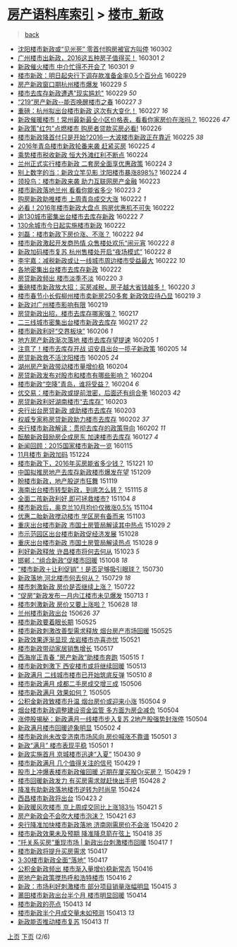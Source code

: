[房产语料库索引](../../README.md)  > [楼市_新政](楼市_新政.md)
====
> [back](../README.md)

- [沈阳楼市新政或“见光死” 零首付购房被官方叫停](http://jkwz.applinzi.com/ittc/6804889690696057860.html#%E6%B2%88%E9%98%B3%E6%A5%BC%E5%B8%82%E6%96%B0%E6%94%BF%E6%88%96%E2%80%9C%E8%A7%81%E5%85%89%E6%AD%BB%E2%80%9D+%E9%9B%B6%E9%A6%96%E4%BB%98%E8%B4%AD%E6%88%BF%E8%A2%AB%E5%AE%98%E6%96%B9%E5%8F%AB%E5%81%9C) 160302  
- [广州楼市出新政，2016这五种房子值得买！](http://jkwz.applinzi.com/ittc/6804762591981208580.html#%E5%B9%BF%E5%B7%9E%E6%A5%BC%E5%B8%82%E5%87%BA%E6%96%B0%E6%94%BF%EF%BC%8C2016%E8%BF%99%E4%BA%94%E7%A7%8D%E6%88%BF%E5%AD%90%E5%80%BC%E5%BE%97%E4%B9%B0%EF%BC%81) 160301 *2* 
- [新政催火楼市 中介忙得不开会了](http://jkwz.applinzi.com/ittc/6804617352582792197.html#%E6%96%B0%E6%94%BF%E5%82%AC%E7%81%AB%E6%A5%BC%E5%B8%82+%E4%B8%AD%E4%BB%8B%E5%BF%99%E5%BE%97%E4%B8%8D%E5%BC%80%E4%BC%9A%E4%BA%86) 160301 *9* 
- [楼市新政：明日起央行下调存款准备金率0.5个百分点](http://jkwz.applinzi.com/ittc/6804328024598119428.html#%E6%A5%BC%E5%B8%82%E6%96%B0%E6%94%BF%EF%BC%9A%E6%98%8E%E6%97%A5%E8%B5%B7%E5%A4%AE%E8%A1%8C%E4%B8%8B%E8%B0%83%E5%AD%98%E6%AC%BE%E5%87%86%E5%A4%87%E9%87%91%E7%8E%870.5%E4%B8%AA%E7%99%BE%E5%88%86%E7%82%B9) 160229  
- [房产新政窗口期杭州楼市爆发](http://jkwz.applinzi.com/ittc/6804160619691377668.html#%E6%88%BF%E4%BA%A7%E6%96%B0%E6%94%BF%E7%AA%97%E5%8F%A3%E6%9C%9F%E6%9D%AD%E5%B7%9E%E6%A5%BC%E5%B8%82%E7%88%86%E5%8F%91) 160229 *5* 
- [楼市去库存新政遭遇&quot;现实尴尬&quot;](http://jkwz.applinzi.com/ittc/6804147169384727556.html#%E6%A5%BC%E5%B8%82%E5%8E%BB%E5%BA%93%E5%AD%98%E6%96%B0%E6%94%BF%E9%81%AD%E9%81%87%26quot%3B%E7%8E%B0%E5%AE%9E%E5%B0%B4%E5%B0%AC%26quot%3B) 160229 *50* 
- [“219”房产新政--能否唤醒楼市之春](http://jkwz.applinzi.com/ittc/6803457113355453444.html#%E2%80%9C219%E2%80%9D%E6%88%BF%E4%BA%A7%E6%96%B0%E6%94%BF--%E8%83%BD%E5%90%A6%E5%94%A4%E9%86%92%E6%A5%BC%E5%B8%82%E4%B9%8B%E6%98%A5) 160227 *3* 
- [重磅：杭州拟出台楼市新政 这次有大变化！](http://jkwz.applinzi.com/ittc/6803444132273980421.html#%E9%87%8D%E7%A3%85%EF%BC%9A%E6%9D%AD%E5%B7%9E%E6%8B%9F%E5%87%BA%E5%8F%B0%E6%A5%BC%E5%B8%82%E6%96%B0%E6%94%BF+%E8%BF%99%E6%AC%A1%E6%9C%89%E5%A4%A7%E5%8F%98%E5%8C%96%EF%BC%81) 160227 *16* 
- [新政催暖楼市！常州最新最全小区价格表，看看你家房价在涨吗？](http://jkwz.applinzi.com/ittc/6803201168230581253.html#%E6%96%B0%E6%94%BF%E5%82%AC%E6%9A%96%E6%A5%BC%E5%B8%82%EF%BC%81%E5%B8%B8%E5%B7%9E%E6%9C%80%E6%96%B0%E6%9C%80%E5%85%A8%E5%B0%8F%E5%8C%BA%E4%BB%B7%E6%A0%BC%E8%A1%A8%EF%BC%8C%E7%9C%8B%E7%9C%8B%E4%BD%A0%E5%AE%B6%E6%88%BF%E4%BB%B7%E5%9C%A8%E6%B6%A8%E5%90%97%EF%BC%9F) 160226 *47* 
- [新政策&quot;红包&quot;点燃楼市 购房者贷款买房必看!](http://jkwz.applinzi.com/ittc/6803181333954167812.html#%E6%96%B0%E6%94%BF%E7%AD%96%26quot%3B%E7%BA%A2%E5%8C%85%26quot%3B%E7%82%B9%E7%87%83%E6%A5%BC%E5%B8%82+%E8%B4%AD%E6%88%BF%E8%80%85%E8%B4%B7%E6%AC%BE%E4%B9%B0%E6%88%BF%E5%BF%85%E7%9C%8B%21) 160226  
- [楼市新政降首付只是开始?2016一大波楼市新政正在靠近](http://jkwz.applinzi.com/ittc/6802900492271240197.html#%E6%A5%BC%E5%B8%82%E6%96%B0%E6%94%BF%E9%99%8D%E9%A6%96%E4%BB%98%E5%8F%AA%E6%98%AF%E5%BC%80%E5%A7%8B%3F2016%E4%B8%80%E5%A4%A7%E6%B3%A2%E6%A5%BC%E5%B8%82%E6%96%B0%E6%94%BF%E6%AD%A3%E5%9C%A8%E9%9D%A0%E8%BF%91) 160225 *38* 
- [2016年青岛楼市新政轮番来袭 赶紧买房](http://jkwz.applinzi.com/ittc/6802763290358842372.html#2016%E5%B9%B4%E9%9D%92%E5%B2%9B%E6%A5%BC%E5%B8%82%E6%96%B0%E6%94%BF%E8%BD%AE%E7%95%AA%E6%9D%A5%E8%A2%AD+%E8%B5%B6%E7%B4%A7%E4%B9%B0%E6%88%BF) 160225 *4* 
- [乘势楼市税收新政 恒大外滩红利不断点](http://jkwz.applinzi.com/ittc/6802334306689090564.html#%E4%B9%98%E5%8A%BF%E6%A5%BC%E5%B8%82%E7%A8%8E%E6%94%B6%E6%96%B0%E6%94%BF+%E6%81%92%E5%A4%A7%E5%A4%96%E6%BB%A9%E7%BA%A2%E5%88%A9%E4%B8%8D%E6%96%AD%E7%82%B9) 160224  
- [兰州正式实行楼市新政 二套房全面享优惠政策](http://jkwz.applinzi.com/ittc/6802303273864266757.html#%E5%85%B0%E5%B7%9E%E6%AD%A3%E5%BC%8F%E5%AE%9E%E8%A1%8C%E6%A5%BC%E5%B8%82%E6%96%B0%E6%94%BF+%E4%BA%8C%E5%A5%97%E6%88%BF%E5%85%A8%E9%9D%A2%E4%BA%AB%E4%BC%98%E6%83%A0%E6%94%BF%E7%AD%96) 160224 *3* 
- [别上数字的当：新政立竿见影 沈阳楼市暴涨898%?](http://jkwz.applinzi.com/ittc/6802299042914632708.html#%E5%88%AB%E4%B8%8A%E6%95%B0%E5%AD%97%E7%9A%84%E5%BD%93%EF%BC%9A%E6%96%B0%E6%94%BF%E7%AB%8B%E7%AB%BF%E8%A7%81%E5%BD%B1+%E6%B2%88%E9%98%B3%E6%A5%BC%E5%B8%82%E6%9A%B4%E6%B6%A8898%25%3F) 160224 *4* 
- [领投鸟：楼市新政来袭 助力互联网房产金融](http://jkwz.applinzi.com/ittc/6802111431818347524.html#%E9%A2%86%E6%8A%95%E9%B8%9F%EF%BC%9A%E6%A5%BC%E5%B8%82%E6%96%B0%E6%94%BF%E6%9D%A5%E8%A2%AD+%E5%8A%A9%E5%8A%9B%E4%BA%92%E8%81%94%E7%BD%91%E6%88%BF%E4%BA%A7%E9%87%91%E8%9E%8D) 160223  
- [楼市新政落地兰州 看看你能省多少](http://jkwz.applinzi.com/ittc/6802071319076144133.html#%E6%A5%BC%E5%B8%82%E6%96%B0%E6%94%BF%E8%90%BD%E5%9C%B0%E5%85%B0%E5%B7%9E+%E7%9C%8B%E7%9C%8B%E4%BD%A0%E8%83%BD%E7%9C%81%E5%A4%9A%E5%B0%91) 160223 *2* 
- [购房新政助推楼市 上周青岛成交大涨](http://jkwz.applinzi.com/ittc/6801678831165375493.html#%E8%B4%AD%E6%88%BF%E6%96%B0%E6%94%BF%E5%8A%A9%E6%8E%A8%E6%A5%BC%E5%B8%82+%E4%B8%8A%E5%91%A8%E9%9D%92%E5%B2%9B%E6%88%90%E4%BA%A4%E5%A4%A7%E6%B6%A8) 160222 *1* 
- [必看！2016年楼市新政大盘点 购房优惠机不可失](http://jkwz.applinzi.com/ittc/6801663903406752772.html#%E5%BF%85%E7%9C%8B%EF%BC%812016%E5%B9%B4%E6%A5%BC%E5%B8%82%E6%96%B0%E6%94%BF%E5%A4%A7%E7%9B%98%E7%82%B9+%E8%B4%AD%E6%88%BF%E4%BC%98%E6%83%A0%E6%9C%BA%E4%B8%8D%E5%8F%AF%E5%A4%B1) 160222  
- [逾130城市密集出台楼市去库存新政](http://jkwz.applinzi.com/ittc/6801660953506612229.html#%E9%80%BE130%E5%9F%8E%E5%B8%82%E5%AF%86%E9%9B%86%E5%87%BA%E5%8F%B0%E6%A5%BC%E5%B8%82%E5%8E%BB%E5%BA%93%E5%AD%98%E6%96%B0%E6%94%BF) 160222 *7* 
- [130余城市今日起实施楼市新政](http://jkwz.applinzi.com/ittc/6801660661088125956.html#130%E4%BD%99%E5%9F%8E%E5%B8%82%E4%BB%8A%E6%97%A5%E8%B5%B7%E5%AE%9E%E6%96%BD%E6%A5%BC%E5%B8%82%E6%96%B0%E6%94%BF) 160222  
- [刘磊：楼市新政下房价涨、不涨？](http://jkwz.applinzi.com/ittc/6801642386841142277.html#%E5%88%98%E7%A3%8A%EF%BC%9A%E6%A5%BC%E5%B8%82%E6%96%B0%E6%94%BF%E4%B8%8B%E6%88%BF%E4%BB%B7%E6%B6%A8%E3%80%81%E4%B8%8D%E6%B6%A8%EF%BC%9F) 160222 *94* 
- [楼市新政激起开发商热情 众售楼处欢乐“闹元宵](http://jkwz.applinzi.com/ittc/6801641722371113988.html#%E6%A5%BC%E5%B8%82%E6%96%B0%E6%94%BF%E6%BF%80%E8%B5%B7%E5%BC%80%E5%8F%91%E5%95%86%E7%83%AD%E6%83%85+%E4%BC%97%E5%94%AE%E6%A5%BC%E5%A4%84%E6%AC%A2%E4%B9%90%E2%80%9C%E9%97%B9%E5%85%83%E5%AE%B5) 160222 *8* 
- [新政加码楼市复苏 杭州售楼处开启“夜场模式”](http://jkwz.applinzi.com/ittc/6801545468488188933.html#%E6%96%B0%E6%94%BF%E5%8A%A0%E7%A0%81%E6%A5%BC%E5%B8%82%E5%A4%8D%E8%8B%8F+%E6%9D%AD%E5%B7%9E%E5%94%AE%E6%A5%BC%E5%A4%84%E5%BC%80%E5%90%AF%E2%80%9C%E5%A4%9C%E5%9C%BA%E6%A8%A1%E5%BC%8F%E2%80%9D) 160222 *8* 
- [李宇嘉：减税新政或让一线城市周边楼市受益最大](http://jkwz.applinzi.com/ittc/6801446013772497924.html#%E6%9D%8E%E5%AE%87%E5%98%89%EF%BC%9A%E5%87%8F%E7%A8%8E%E6%96%B0%E6%94%BF%E6%88%96%E8%AE%A9%E4%B8%80%E7%BA%BF%E5%9F%8E%E5%B8%82%E5%91%A8%E8%BE%B9%E6%A5%BC%E5%B8%82%E5%8F%97%E7%9B%8A%E6%9C%80%E5%A4%A7) 160222 *10* 
- [各地密集出台楼市去库存新政](http://jkwz.applinzi.com/ittc/6801430864470737924.html#%E5%90%84%E5%9C%B0%E5%AF%86%E9%9B%86%E5%87%BA%E5%8F%B0%E6%A5%BC%E5%B8%82%E5%8E%BB%E5%BA%93%E5%AD%98%E6%96%B0%E6%94%BF) 160222  
- [房贷新政频出 楼市淡季不淡](http://jkwz.applinzi.com/ittc/6800825665947436037.html#%E6%88%BF%E8%B4%B7%E6%96%B0%E6%94%BF%E9%A2%91%E5%87%BA+%E6%A5%BC%E5%B8%82%E6%B7%A1%E5%AD%A3%E4%B8%8D%E6%B7%A1) 160220 *3* 
- [重磅楼市新政放大招：买房减税，房子越大省钱越多！](http://jkwz.applinzi.com/ittc/6800821405268575236.html#%E9%87%8D%E7%A3%85%E6%A5%BC%E5%B8%82%E6%96%B0%E6%94%BF%E6%94%BE%E5%A4%A7%E6%8B%9B%EF%BC%9A%E4%B9%B0%E6%88%BF%E5%87%8F%E7%A8%8E%EF%BC%8C%E6%88%BF%E5%AD%90%E8%B6%8A%E5%A4%A7%E7%9C%81%E9%92%B1%E8%B6%8A%E5%A4%9A%EF%BC%81) 160220 *3* 
- [楼市春节小长假柳州楼市卖新房250多套 新政效应待凸显](http://jkwz.applinzi.com/ittc/6800563782053004292.html#%E6%A5%BC%E5%B8%82%E6%98%A5%E8%8A%82%E5%B0%8F%E9%95%BF%E5%81%87%E6%9F%B3%E5%B7%9E%E6%A5%BC%E5%B8%82%E5%8D%96%E6%96%B0%E6%88%BF250%E5%A4%9A%E5%A5%97+%E6%96%B0%E6%94%BF%E6%95%88%E5%BA%94%E5%BE%85%E5%87%B8%E6%98%BE) 160219 *3* 
- [新政对广州楼市影响有限](http://jkwz.applinzi.com/ittc/6800417997512508421.html#%E6%96%B0%E6%94%BF%E5%AF%B9%E5%B9%BF%E5%B7%9E%E6%A5%BC%E5%B8%82%E5%BD%B1%E5%93%8D%E6%9C%89%E9%99%90) 160219  
- [房贷新政出招，楼市去库存哪家强？](http://jkwz.applinzi.com/ittc/6799832555314480132.html#%E6%88%BF%E8%B4%B7%E6%96%B0%E6%94%BF%E5%87%BA%E6%8B%9B%EF%BC%8C%E6%A5%BC%E5%B8%82%E5%8E%BB%E5%BA%93%E5%AD%98%E5%93%AA%E5%AE%B6%E5%BC%BA%EF%BC%9F) 160217  
- [二三线城市密集出台楼市新政去库存](http://jkwz.applinzi.com/ittc/6799736685025821701.html#%E4%BA%8C%E4%B8%89%E7%BA%BF%E5%9F%8E%E5%B8%82%E5%AF%86%E9%9B%86%E5%87%BA%E5%8F%B0%E6%A5%BC%E5%B8%82%E6%96%B0%E6%94%BF%E5%8E%BB%E5%BA%93%E5%AD%98) 160217 *22* 
- [楼市新政利好“交界板块”](http://jkwz.applinzi.com/ittc/6795575940436460549.html#%E6%A5%BC%E5%B8%82%E6%96%B0%E6%94%BF%E5%88%A9%E5%A5%BD%E2%80%9C%E4%BA%A4%E7%95%8C%E6%9D%BF%E5%9D%97%E2%80%9D) 160206 *1* 
- [地方房产新政渐次落地 楼市去库存望提速](http://jkwz.applinzi.com/ittc/6795327804199666693.html#%E5%9C%B0%E6%96%B9%E6%88%BF%E4%BA%A7%E6%96%B0%E6%94%BF%E6%B8%90%E6%AC%A1%E8%90%BD%E5%9C%B0+%E6%A5%BC%E5%B8%82%E5%8E%BB%E5%BA%93%E5%AD%98%E6%9C%9B%E6%8F%90%E9%80%9F) 160205 *1* 
- [注意了！楼市去库存开战  诏安县出台一揽子新政策](http://jkwz.applinzi.com/ittc/6795301886018192388.html#%E6%B3%A8%E6%84%8F%E4%BA%86%EF%BC%81%E6%A5%BC%E5%B8%82%E5%8E%BB%E5%BA%93%E5%AD%98%E5%BC%80%E6%88%98++%E8%AF%8F%E5%AE%89%E5%8E%BF%E5%87%BA%E5%8F%B0%E4%B8%80%E6%8F%BD%E5%AD%90%E6%96%B0%E6%94%BF%E7%AD%96) 160205 *14* 
- [房贷新政救不活沈阳楼市](http://jkwz.applinzi.com/ittc/6795251418445382660.html#%E6%88%BF%E8%B4%B7%E6%96%B0%E6%94%BF%E6%95%91%E4%B8%8D%E6%B4%BB%E6%B2%88%E9%98%B3%E6%A5%BC%E5%B8%82) 160205 *24* 
- [湖州房产新政带动楼市量增价稳](http://jkwz.applinzi.com/ittc/6794890737246274565.html#%E6%B9%96%E5%B7%9E%E6%88%BF%E4%BA%A7%E6%96%B0%E6%94%BF%E5%B8%A6%E5%8A%A8%E6%A5%BC%E5%B8%82%E9%87%8F%E5%A2%9E%E4%BB%B7%E7%A8%B3) 160204  
- [房贷新政发布对股市和楼市有哪些影响？](http://jkwz.applinzi.com/ittc/6794775526749242372.html#%E6%88%BF%E8%B4%B7%E6%96%B0%E6%94%BF%E5%8F%91%E5%B8%83%E5%AF%B9%E8%82%A1%E5%B8%82%E5%92%8C%E6%A5%BC%E5%B8%82%E6%9C%89%E5%93%AA%E4%BA%9B%E5%BD%B1%E5%93%8D%EF%BC%9F) 160204  
- [楼市新政“空降”青岛，谁将受益？](http://jkwz.applinzi.com/ittc/6794762612709524484.html#%E6%A5%BC%E5%B8%82%E6%96%B0%E6%94%BF%E2%80%9C%E7%A9%BA%E9%99%8D%E2%80%9D%E9%9D%92%E5%B2%9B%EF%BC%8C%E8%B0%81%E5%B0%86%E5%8F%97%E7%9B%8A%EF%BC%9F) 160204 *6* 
- [优交易：楼市新政或提前泄密，后面还有组合拳](http://jkwz.applinzi.com/ittc/6794518030772077573.html#%E4%BC%98%E4%BA%A4%E6%98%93%EF%BC%9A%E6%A5%BC%E5%B8%82%E6%96%B0%E6%94%BF%E6%88%96%E6%8F%90%E5%89%8D%E6%B3%84%E5%AF%86%EF%BC%8C%E5%90%8E%E9%9D%A2%E8%BF%98%E6%9C%89%E7%BB%84%E5%90%88%E6%8B%B3) 160203 *42* 
- [房贷新政利好湖南楼市“去库存”](http://jkwz.applinzi.com/ittc/6794474753670775813.html#%E6%88%BF%E8%B4%B7%E6%96%B0%E6%94%BF%E5%88%A9%E5%A5%BD%E6%B9%96%E5%8D%97%E6%A5%BC%E5%B8%82%E2%80%9C%E5%8E%BB%E5%BA%93%E5%AD%98%E2%80%9D) 160203  
- [央行出台房贷新政 或助楼市去库存](http://jkwz.applinzi.com/ittc/6794495253927166981.html#%E5%A4%AE%E8%A1%8C%E5%87%BA%E5%8F%B0%E6%88%BF%E8%B4%B7%E6%96%B0%E6%94%BF+%E6%88%96%E5%8A%A9%E6%A5%BC%E5%B8%82%E5%8E%BB%E5%BA%93%E5%AD%98) 160203  
- [权威专家称房贷新政助力楼市去库存](http://jkwz.applinzi.com/ittc/6794299033728320517.html#%E6%9D%83%E5%A8%81%E4%B8%93%E5%AE%B6%E7%A7%B0%E6%88%BF%E8%B4%B7%E6%96%B0%E6%94%BF%E5%8A%A9%E5%8A%9B%E6%A5%BC%E5%B8%82%E5%8E%BB%E5%BA%93%E5%AD%98) 160202 *37* 
- [央行楼市新政解读：贯彻去库存的政策导向](http://jkwz.applinzi.com/ittc/6794264067652977668.html#%E5%A4%AE%E8%A1%8C%E6%A5%BC%E5%B8%82%E6%96%B0%E6%94%BF%E8%A7%A3%E8%AF%BB%EF%BC%9A%E8%B4%AF%E5%BD%BB%E5%8E%BB%E5%BA%93%E5%AD%98%E7%9A%84%E6%94%BF%E7%AD%96%E5%AF%BC%E5%90%91) 160202 *11* 
- [酝酿新政鼓励房企成房东 加速楼市去库存](http://jkwz.applinzi.com/ittc/6792103498233676805.html#%E9%85%9D%E9%85%BF%E6%96%B0%E6%94%BF%E9%BC%93%E5%8A%B1%E6%88%BF%E4%BC%81%E6%88%90%E6%88%BF%E4%B8%9C+%E5%8A%A0%E9%80%9F%E6%A5%BC%E5%B8%82%E5%8E%BB%E5%BA%93%E5%AD%98) 160127 *4* 
- [新闻回顾：2015国家楼市新政一览](http://jkwz.applinzi.com/ittc/6787243317519713284.html#%E6%96%B0%E9%97%BB%E5%9B%9E%E9%A1%BE%EF%BC%9A2015%E5%9B%BD%E5%AE%B6%E6%A5%BC%E5%B8%82%E6%96%B0%E6%94%BF%E4%B8%80%E8%A7%88) 160115  
- [11月楼市 新政加码](http://jkwz.applinzi.com/ittc/6779320512237011972.html#11%E6%9C%88%E6%A5%BC%E5%B8%82+%E6%96%B0%E6%94%BF%E5%8A%A0%E7%A0%81) 151224  
- [楼市新政下，2016年买房能省多少钱？](http://jkwz.applinzi.com/ittc/6778192706123858948.html#%E6%A5%BC%E5%B8%82%E6%96%B0%E6%94%BF%E4%B8%8B%EF%BC%8C2016%E5%B9%B4%E4%B9%B0%E6%88%BF%E8%83%BD%E7%9C%81%E5%A4%9A%E5%B0%91%E9%92%B1%EF%BC%9F) 151221 *10* 
- [中国拟推房地产去库存新政楼市爆发在望](http://jkwz.applinzi.com/ittc/6773754055583335429.html#%E4%B8%AD%E5%9B%BD%E6%8B%9F%E6%8E%A8%E6%88%BF%E5%9C%B0%E4%BA%A7%E5%8E%BB%E5%BA%93%E5%AD%98%E6%96%B0%E6%94%BF%E6%A5%BC%E5%B8%82%E7%88%86%E5%8F%91%E5%9C%A8%E6%9C%9B) 151209  
- [盼楼市新政，地产股逆市狂舞](http://jkwz.applinzi.com/ittc/6766315061794833412.html#%E7%9B%BC%E6%A5%BC%E5%B8%82%E6%96%B0%E6%94%BF%EF%BC%8C%E5%9C%B0%E4%BA%A7%E8%82%A1%E9%80%86%E5%B8%82%E7%8B%82%E8%88%9E) 151119  
- [海南出台楼市转型新政，到底怎么转？](http://jkwz.applinzi.com/ittc/6765057138141692932.html#%E6%B5%B7%E5%8D%97%E5%87%BA%E5%8F%B0%E6%A5%BC%E5%B8%82%E8%BD%AC%E5%9E%8B%E6%96%B0%E6%94%BF%EF%BC%8C%E5%88%B0%E5%BA%95%E6%80%8E%E4%B9%88%E8%BD%AC%EF%BC%9F) 151115 *8* 
- [全面二孩新政利好,即可拯救楼市?](http://jkwz.applinzi.com/ittc/6760784353139622916.html#%E5%85%A8%E9%9D%A2%E4%BA%8C%E5%AD%A9%E6%96%B0%E6%94%BF%E5%88%A9%E5%A5%BD%2C%E5%8D%B3%E5%8F%AF%E6%8B%AF%E6%95%91%E6%A5%BC%E5%B8%82%3F) 151104 *8* 
- [楼市新政后，奥克兰10月均价仅微涨0.5%](http://jkwz.applinzi.com/ittc/6760711944722187268.html#%E6%A5%BC%E5%B8%82%E6%96%B0%E6%94%BF%E5%90%8E%EF%BC%8C%E5%A5%A5%E5%85%8B%E5%85%B010%E6%9C%88%E5%9D%87%E4%BB%B7%E4%BB%85%E5%BE%AE%E6%B6%A80.5%25) 151104  
- [优惠二胎新政搅动楼市 学区房有备而来](http://jkwz.applinzi.com/ittc/6760505065941238788.html#%E4%BC%98%E6%83%A0%E4%BA%8C%E8%83%8E%E6%96%B0%E6%94%BF%E6%90%85%E5%8A%A8%E6%A5%BC%E5%B8%82+%E5%AD%A6%E5%8C%BA%E6%88%BF%E6%9C%89%E5%A4%87%E8%80%8C%E6%9D%A5) 151103  
- [重庆出台楼市新政 市国土房管局解读其中热点](http://jkwz.applinzi.com/ittc/6758177340456158213.html#%E9%87%8D%E5%BA%86%E5%87%BA%E5%8F%B0%E6%A5%BC%E5%B8%82%E6%96%B0%E6%94%BF+%E5%B8%82%E5%9B%BD%E5%9C%9F%E6%88%BF%E7%AE%A1%E5%B1%80%E8%A7%A3%E8%AF%BB%E5%85%B6%E4%B8%AD%E7%83%AD%E7%82%B9) 151029 *2* 
- [市示范园区出台楼市新政促经济发展](http://jkwz.applinzi.com/ittc/6758148285002040324.html#%E5%B8%82%E7%A4%BA%E8%8C%83%E5%9B%AD%E5%8C%BA%E5%87%BA%E5%8F%B0%E6%A5%BC%E5%B8%82%E6%96%B0%E6%94%BF%E4%BF%83%E7%BB%8F%E6%B5%8E%E5%8F%91%E5%B1%95) 151028  
- [重庆出台楼市新政 市国土房管局解读热点](http://jkwz.applinzi.com/ittc/6758051046943278084.html#%E9%87%8D%E5%BA%86%E5%87%BA%E5%8F%B0%E6%A5%BC%E5%B8%82%E6%96%B0%E6%94%BF+%E5%B8%82%E5%9B%BD%E5%9C%9F%E6%88%BF%E7%AE%A1%E5%B1%80%E8%A7%A3%E8%AF%BB%E7%83%AD%E7%82%B9) 151028 *9* 
- [利好新政释放 许昌楼市将何去何从](http://jkwz.applinzi.com/ittc/6756039370161308677.html#%E5%88%A9%E5%A5%BD%E6%96%B0%E6%94%BF%E9%87%8A%E6%94%BE+%E8%AE%B8%E6%98%8C%E6%A5%BC%E5%B8%82%E5%B0%86%E4%BD%95%E5%8E%BB%E4%BD%95%E4%BB%8E) 151023 *5* 
- [邯郸：“组合新政”促楼市回暖](http://jkwz.applinzi.com/ittc/6750715139720774661.html#%E9%82%AF%E9%83%B8%EF%BC%9A%E2%80%9C%E7%BB%84%E5%90%88%E6%96%B0%E6%94%BF%E2%80%9D%E4%BF%83%E6%A5%BC%E5%B8%82%E5%9B%9E%E6%9A%96) 151008 *18* 
- [“楼市新政＋让利促销”！是否足够吸引眼球？](http://jkwz.applinzi.com/ittc/547650615469266345.html#%E2%80%9C%E6%A5%BC%E5%B8%82%E6%96%B0%E6%94%BF%EF%BC%8B%E8%AE%A9%E5%88%A9%E4%BF%83%E9%94%80%E2%80%9D%EF%BC%81%E6%98%AF%E5%90%A6%E8%B6%B3%E5%A4%9F%E5%90%B8%E5%BC%95%E7%9C%BC%E7%90%83%EF%BC%9F) 150730  
- [新政落地,河北楼市何去何从？](http://jkwz.applinzi.com/ittc/547650615423224705.html#%E6%96%B0%E6%94%BF%E8%90%BD%E5%9C%B0%2C%E6%B2%B3%E5%8C%97%E6%A5%BC%E5%B8%82%E4%BD%95%E5%8E%BB%E4%BD%95%E4%BB%8E%EF%BC%9F) 150729 *18* 
- [楼市刺激新政 房价是否继续上涨？](http://jkwz.applinzi.com/ittc/547650614980771061.html#%E6%A5%BC%E5%B8%82%E5%88%BA%E6%BF%80%E6%96%B0%E6%94%BF+%E6%88%BF%E4%BB%B7%E6%98%AF%E5%90%A6%E7%BB%A7%E7%BB%AD%E4%B8%8A%E6%B6%A8%EF%BC%9F) 150722  
- [“促房”新政发布一月内江楼市未见爆发](http://jkwz.applinzi.com/ittc/547650614992623313.html#%E2%80%9C%E4%BF%83%E6%88%BF%E2%80%9D%E6%96%B0%E6%94%BF%E5%8F%91%E5%B8%83%E4%B8%80%E6%9C%88%E5%86%85%E6%B1%9F%E6%A5%BC%E5%B8%82%E6%9C%AA%E8%A7%81%E7%88%86%E5%8F%91) 150713 *1* 
- [楼市刺激新政 房价又要上涨啦？](http://jkwz.applinzi.com/ittc/547650611427199548.html#%E6%A5%BC%E5%B8%82%E5%88%BA%E6%BF%80%E6%96%B0%E6%94%BF+%E6%88%BF%E4%BB%B7%E5%8F%88%E8%A6%81%E4%B8%8A%E6%B6%A8%E5%95%A6%EF%BC%9F) 150628 *18* 
- [兰州楼市新政出台](http://jkwz.applinzi.com/ittc/547650611424418748.html#%E5%85%B0%E5%B7%9E%E6%A5%BC%E5%B8%82%E6%96%B0%E6%94%BF%E5%87%BA%E5%8F%B0) 150626 *37* 
- [楼市新政要着眼长期](http://jkwz.applinzi.com/ittc/547650611415957011.html#%E6%A5%BC%E5%B8%82%E6%96%B0%E6%94%BF%E8%A6%81%E7%9D%80%E7%9C%BC%E9%95%BF%E6%9C%9F) 150525  
- [楼市新政刺激改善型需求释放 烟台房产市场回暖](http://jkwz.applinzi.com/ittc/547650611413630242.html#%E6%A5%BC%E5%B8%82%E6%96%B0%E6%94%BF%E5%88%BA%E6%BF%80%E6%94%B9%E5%96%84%E5%9E%8B%E9%9C%80%E6%B1%82%E9%87%8A%E6%94%BE+%E7%83%9F%E5%8F%B0%E6%88%BF%E4%BA%A7%E5%B8%82%E5%9C%BA%E5%9B%9E%E6%9A%96) 150525  
- [新政效果逐渐显现 龙岩楼市亦喜亦忧](http://jkwz.applinzi.com/ittc/547650611414560485.html#%E6%96%B0%E6%94%BF%E6%95%88%E6%9E%9C%E9%80%90%E6%B8%90%E6%98%BE%E7%8E%B0+%E9%BE%99%E5%B2%A9%E6%A5%BC%E5%B8%82%E4%BA%A6%E5%96%9C%E4%BA%A6%E5%BF%A7) 150521  
- [楼市新政带动家居销售增长](http://jkwz.applinzi.com/ittc/547650611411707848.html#%E6%A5%BC%E5%B8%82%E6%96%B0%E6%94%BF%E5%B8%A6%E5%8A%A8%E5%AE%B6%E5%B1%85%E9%94%80%E5%94%AE%E5%A2%9E%E9%95%BF) 150517  
- [西海岸正青春 “房产新政”助楼市奔跑](http://jkwz.applinzi.com/ittc/547650611413558292.html#%E8%A5%BF%E6%B5%B7%E5%B2%B8%E6%AD%A3%E9%9D%92%E6%98%A5+%E2%80%9C%E6%88%BF%E4%BA%A7%E6%96%B0%E6%94%BF%E2%80%9D%E5%8A%A9%E6%A5%BC%E5%B8%82%E5%A5%94%E8%B7%91) 150515 *1* 
- [楼市新政刺激下  西安楼市或将继续回暖](http://jkwz.applinzi.com/ittc/547650611411529263.html#%E6%A5%BC%E5%B8%82%E6%96%B0%E6%94%BF%E5%88%BA%E6%BF%80%E4%B8%8B++%E8%A5%BF%E5%AE%89%E6%A5%BC%E5%B8%82%E6%88%96%E5%B0%86%E7%BB%A7%E7%BB%AD%E5%9B%9E%E6%9A%96) 150513  
- [新政满月 二线城市楼市已开始筑底反弹](http://jkwz.applinzi.com/ittc/547650611405200600.html#%E6%96%B0%E6%94%BF%E6%BB%A1%E6%9C%88+%E4%BA%8C%E7%BA%BF%E5%9F%8E%E5%B8%82%E6%A5%BC%E5%B8%82%E5%B7%B2%E5%BC%80%E5%A7%8B%E7%AD%91%E5%BA%95%E5%8F%8D%E5%BC%B9) 150510 *8* 
- [楼市新政满月 成都二手房成交增三成](http://jkwz.applinzi.com/ittc/547650611410498610.html#%E6%A5%BC%E5%B8%82%E6%96%B0%E6%94%BF%E6%BB%A1%E6%9C%88+%E6%88%90%E9%83%BD%E4%BA%8C%E6%89%8B%E6%88%BF%E6%88%90%E4%BA%A4%E5%A2%9E%E4%B8%89%E6%88%90) 150506  
- [楼市新政满月 效果如何？](http://jkwz.applinzi.com/ittc/547650611411024590.html#%E6%A5%BC%E5%B8%82%E6%96%B0%E6%94%BF%E6%BB%A1%E6%9C%88+%E6%95%88%E6%9E%9C%E5%A6%82%E4%BD%95%EF%BC%9F) 150505  
- [公积金新政致楼市升温 烟台房价或迎来小涨](http://jkwz.applinzi.com/ittc/547650611407030823.html#%E5%85%AC%E7%A7%AF%E9%87%91%E6%96%B0%E6%94%BF%E8%87%B4%E6%A5%BC%E5%B8%82%E5%8D%87%E6%B8%A9+%E7%83%9F%E5%8F%B0%E6%88%BF%E4%BB%B7%E6%88%96%E8%BF%8E%E6%9D%A5%E5%B0%8F%E6%B6%A8) 150504 *9* 
- [烟台楼市新政调整建设资金监管 多方面为房企减负](http://jkwz.applinzi.com/ittc/547650611408985916.html#%E7%83%9F%E5%8F%B0%E6%A5%BC%E5%B8%82%E6%96%B0%E6%94%BF%E8%B0%83%E6%95%B4%E5%BB%BA%E8%AE%BE%E8%B5%84%E9%87%91%E7%9B%91%E7%AE%A1+%E5%A4%9A%E6%96%B9%E9%9D%A2%E4%B8%BA%E6%88%BF%E4%BC%81%E5%87%8F%E8%B4%9F) 150504  
- [涨停股揭秘：新政满月一线楼市步入复苏 2地产股强势封涨停](http://jkwz.applinzi.com/ittc/547650611409395376.html#%E6%B6%A8%E5%81%9C%E8%82%A1%E6%8F%AD%E7%A7%98%EF%BC%9A%E6%96%B0%E6%94%BF%E6%BB%A1%E6%9C%88%E4%B8%80%E7%BA%BF%E6%A5%BC%E5%B8%82%E6%AD%A5%E5%85%A5%E5%A4%8D%E8%8B%8F+2%E5%9C%B0%E4%BA%A7%E8%82%A1%E5%BC%BA%E5%8A%BF%E5%B0%81%E6%B6%A8%E5%81%9C) 150504  
- [新政满月楼市回暖迹象明显](http://jkwz.applinzi.com/ittc/547650611408896233.html#%E6%96%B0%E6%94%BF%E6%BB%A1%E6%9C%88%E6%A5%BC%E5%B8%82%E5%9B%9E%E6%9A%96%E8%BF%B9%E8%B1%A1%E6%98%8E%E6%98%BE) 150502 *4* 
- [楼市新政尚未改变济南市场风向 房价喊涨不靠谱](http://jkwz.applinzi.com/ittc/547650611409935931.html#%E6%A5%BC%E5%B8%82%E6%96%B0%E6%94%BF%E5%B0%9A%E6%9C%AA%E6%94%B9%E5%8F%98%E6%B5%8E%E5%8D%97%E5%B8%82%E5%9C%BA%E9%A3%8E%E5%90%91+%E6%88%BF%E4%BB%B7%E5%96%8A%E6%B6%A8%E4%B8%8D%E9%9D%A0%E8%B0%B1) 150501 *3* 
- [新政“满月” 楼市表现平稳](http://jkwz.applinzi.com/ittc/547650611409617107.html#%E6%96%B0%E6%94%BF%E2%80%9C%E6%BB%A1%E6%9C%88%E2%80%9D+%E6%A5%BC%E5%B8%82%E8%A1%A8%E7%8E%B0%E5%B9%B3%E7%A8%B3) 150501 *1* 
- [新政实施首月 京城楼市迅速“入夏”](http://jkwz.applinzi.com/ittc/547650611410193723.html#%E6%96%B0%E6%94%BF%E5%AE%9E%E6%96%BD%E9%A6%96%E6%9C%88+%E4%BA%AC%E5%9F%8E%E6%A5%BC%E5%B8%82%E8%BF%85%E9%80%9F%E2%80%9C%E5%85%A5%E5%A4%8F%E2%80%9D) 150430 *9* 
- [楼市新政满月 几个值得关注的信号](http://jkwz.applinzi.com/ittc/547650611402144842.html#%E6%A5%BC%E5%B8%82%E6%96%B0%E6%94%BF%E6%BB%A1%E6%9C%88+%E5%87%A0%E4%B8%AA%E5%80%BC%E5%BE%97%E5%85%B3%E6%B3%A8%E7%9A%84%E4%BF%A1%E5%8F%B7) 150429 *1* 
- [股市上冲爆表楼市新政催回暖 近期在厦买股Or买房？](http://jkwz.applinzi.com/ittc/547650611408987887.html#%E8%82%A1%E5%B8%82%E4%B8%8A%E5%86%B2%E7%88%86%E8%A1%A8%E6%A5%BC%E5%B8%82%E6%96%B0%E6%94%BF%E5%82%AC%E5%9B%9E%E6%9A%96+%E8%BF%91%E6%9C%9F%E5%9C%A8%E5%8E%A6%E4%B9%B0%E8%82%A1Or%E4%B9%B0%E6%88%BF%EF%BC%9F) 150429 *1* 
- [楼市回暖新政发力 有买房需求就赶快出手吧](http://jkwz.applinzi.com/ittc/547650611408416380.html#%E6%A5%BC%E5%B8%82%E5%9B%9E%E6%9A%96%E6%96%B0%E6%94%BF%E5%8F%91%E5%8A%9B+%E6%9C%89%E4%B9%B0%E6%88%BF%E9%9C%80%E6%B1%82%E5%B0%B1%E8%B5%B6%E5%BF%AB%E5%87%BA%E6%89%8B%E5%90%A7) 150428 *2* 
- [降准有助新政落地楼市逆转为时尚早](http://jkwz.applinzi.com/ittc/547650611406873715.html#%E9%99%8D%E5%87%86%E6%9C%89%E5%8A%A9%E6%96%B0%E6%94%BF%E8%90%BD%E5%9C%B0%E6%A5%BC%E5%B8%82%E9%80%86%E8%BD%AC%E4%B8%BA%E6%97%B6%E5%B0%9A%E6%97%A9) 150424  
- [西昌楼市新政将出台](http://jkwz.applinzi.com/ittc/547650611407419594.html#%E8%A5%BF%E6%98%8C%E6%A5%BC%E5%B8%82%E6%96%B0%E6%94%BF%E5%B0%86%E5%87%BA%E5%8F%B0) 150423 *2* 
- [新政暖风吹楼市 京上周成交同比上涨183％](http://jkwz.applinzi.com/ittc/547650611406577607.html#%E6%96%B0%E6%94%BF%E6%9A%96%E9%A3%8E%E5%90%B9%E6%A5%BC%E5%B8%82+%E4%BA%AC%E4%B8%8A%E5%91%A8%E6%88%90%E4%BA%A4%E5%90%8C%E6%AF%94%E4%B8%8A%E6%B6%A8183%EF%BC%85) 150421 *5* 
- [房产新政会不会吹大楼市泡沫？](http://jkwz.applinzi.com/ittc/547650611405799830.html#%E6%88%BF%E4%BA%A7%E6%96%B0%E6%94%BF%E4%BC%9A%E4%B8%8D%E4%BC%9A%E5%90%B9%E5%A4%A7%E6%A5%BC%E5%B8%82%E6%B3%A1%E6%B2%AB%EF%BC%9F) 150421 *63* 
- [央行降准加快楼市新政落地 济南刚需房价不会涨](http://jkwz.applinzi.com/ittc/547650611406001086.html#%E5%A4%AE%E8%A1%8C%E9%99%8D%E5%87%86%E5%8A%A0%E5%BF%AB%E6%A5%BC%E5%B8%82%E6%96%B0%E6%94%BF%E8%90%BD%E5%9C%B0+%E6%B5%8E%E5%8D%97%E5%88%9A%E9%9C%80%E6%88%BF%E4%BB%B7%E4%B8%8D%E4%BC%9A%E6%B6%A8) 150420 *2* 
- [楼市新政效果未及预期 降准降息箭在弦上](http://jkwz.applinzi.com/ittc/547650611404778484.html#%E6%A5%BC%E5%B8%82%E6%96%B0%E6%94%BF%E6%95%88%E6%9E%9C%E6%9C%AA%E5%8F%8A%E9%A2%84%E6%9C%9F+%E9%99%8D%E5%87%86%E9%99%8D%E6%81%AF%E7%AE%AD%E5%9C%A8%E5%BC%A6%E4%B8%8A) 150418 *35* 
- [“托关系买房”重现市场 | 新政出台刺激楼市回暖](http://jkwz.applinzi.com/ittc/547650611405294257.html#%E2%80%9C%E6%89%98%E5%85%B3%E7%B3%BB%E4%B9%B0%E6%88%BF%E2%80%9D%E9%87%8D%E7%8E%B0%E5%B8%82%E5%9C%BA+%7C+%E6%96%B0%E6%94%BF%E5%87%BA%E5%8F%B0%E5%88%BA%E6%BF%80%E6%A5%BC%E5%B8%82%E5%9B%9E%E6%9A%96) 150417 *1* 
- [楼市新政将提升买房需求](http://jkwz.applinzi.com/ittc/547650611403221287.html#%E6%A5%BC%E5%B8%82%E6%96%B0%E6%94%BF%E5%B0%86%E6%8F%90%E5%8D%87%E4%B9%B0%E6%88%BF%E9%9C%80%E6%B1%82) 150417  
- [3·30楼市新政全面“落地”](http://jkwz.applinzi.com/ittc/547650611405467586.html#3%C2%B730%E6%A5%BC%E5%B8%82%E6%96%B0%E6%94%BF%E5%85%A8%E9%9D%A2%E2%80%9C%E8%90%BD%E5%9C%B0%E2%80%9D) 150417  
- [公积金新政频出 楼市渐入量增价稳新常态](http://jkwz.applinzi.com/ittc/547650611405013385.html#%E5%85%AC%E7%A7%AF%E9%87%91%E6%96%B0%E6%94%BF%E9%A2%91%E5%87%BA+%E6%A5%BC%E5%B8%82%E6%B8%90%E5%85%A5%E9%87%8F%E5%A2%9E%E4%BB%B7%E7%A8%B3%E6%96%B0%E5%B8%B8%E6%80%81) 150416  
- [房地产新政策搅热呼和浩特楼市](http://jkwz.applinzi.com/ittc/547650611405822204.html#%E6%88%BF%E5%9C%B0%E4%BA%A7%E6%96%B0%E6%94%BF%E7%AD%96%E6%90%85%E7%83%AD%E5%91%BC%E5%92%8C%E6%B5%A9%E7%89%B9%E6%A5%BC%E5%B8%82) 150416 *2* 
- [新政：市场利好刺激楼市 部分项目销量涨幅明显](http://jkwz.applinzi.com/ittc/547650611405936946.html#%E6%96%B0%E6%94%BF%EF%BC%9A%E5%B8%82%E5%9C%BA%E5%88%A9%E5%A5%BD%E5%88%BA%E6%BF%80%E6%A5%BC%E5%B8%82+%E9%83%A8%E5%88%86%E9%A1%B9%E7%9B%AE%E9%94%80%E9%87%8F%E6%B6%A8%E5%B9%85%E6%98%8E%E6%98%BE) 150415 *3* 
- [莆田楼市新政出台半个月 楼市明显回暖](http://jkwz.applinzi.com/ittc/547650611405935645.html#%E8%8E%86%E7%94%B0%E6%A5%BC%E5%B8%82%E6%96%B0%E6%94%BF%E5%87%BA%E5%8F%B0%E5%8D%8A%E4%B8%AA%E6%9C%88+%E6%A5%BC%E5%B8%82%E6%98%8E%E6%98%BE%E5%9B%9E%E6%9A%96) 150414  
- [楼市新政的亮点](http://jkwz.applinzi.com/ittc/547650611405859111.html#%E6%A5%BC%E5%B8%82%E6%96%B0%E6%94%BF%E7%9A%84%E4%BA%AE%E7%82%B9) 150413 *14* 
- [楼市新政半个月成交量未如预测](http://jkwz.applinzi.com/ittc/547650611404133129.html#%E6%A5%BC%E5%B8%82%E6%96%B0%E6%94%BF%E5%8D%8A%E4%B8%AA%E6%9C%88%E6%88%90%E4%BA%A4%E9%87%8F%E6%9C%AA%E5%A6%82%E9%A2%84%E6%B5%8B) 150413 *13* 
- [新政能否推动楼市复苏](http://jkwz.applinzi.com/ittc/547650611405904010.html#%E6%96%B0%E6%94%BF%E8%83%BD%E5%90%A6%E6%8E%A8%E5%8A%A8%E6%A5%BC%E5%B8%82%E5%A4%8D%E8%8B%8F) 150413 *11* 


 [上页](楼市_新政3.md) [下页](楼市_新政1.md)          (2/6)